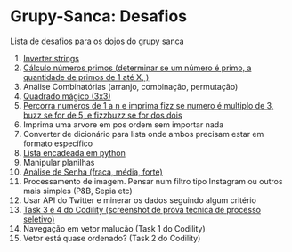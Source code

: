 # Grupy-Sanca: Desafios
Lista de desafios para os dojos do grupy sanca

1. [Inverter strings](https://github.com/grupy-sanca/dojos/blob/master/001/inverterstring.py)
2. [Cálculo números primos (determinar se um número é primo, a quantidade de primos de 1 até X, )](https://github.com/grupy-sanca/dojos/blob/master/001/primos.py)
3. Análise Combinatórias (arranjo, combinação, permutação)
4. [Quadrado mágico (3x3)](https://github.com/grupy-sanca/dojos/blob/master/004/magic_square.py)
5. [Percorra numeros de 1 a n e imprima fizz se numero é multiplo de 3, buzz se for de 5, e fizzbuzz se for dos dois](https://github.com/grupy-sanca/dojos/blob/master/002/fizzbuzz.py)
6. Imprima uma arvore em pos ordem sem importar nada
7. Converter de dicionário para lista onde ambos precisam estar em formato específico
8. [Lista encadeada em python](https://github.com/grupy-sanca/dojos/blob/master/001/lista.py)
9. Manipular planilhas
10. [Análise de Senha (fraca, média, forte)](https://github.com/grupy-sanca/dojos/blob/master/002/validador_senha.py)
11. Processamento de imagem. Pensar num filtro tipo Instagram ou outros mais simples (P&B, Sepia etc)
12. Usar API do Twitter e minerar os dados seguindo algum critério
13. [Task 3 e 4 do Codility (screenshot de prova técnica de processo seletivo)](https://github.com/grupy-sanca/dojos/tree/master/003)
14. Navegação em vetor malucão (Task 1 do Codility)
15. Vetor está quase ordenado? (Task 2 do Codility)

